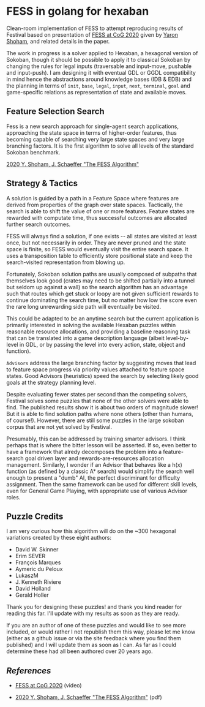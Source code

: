 # FESS in golang for hexaban

Clean-room implementation of FESS to attempt reproducing results of Festival 
based on presentation of [FESS at CoG 2020] given by
[Yaron Shoham](https://festival-solver.site), and related details in the paper.

The work in progress is a solver applied to Hexaban, a hexagonal version of
Sokoban, though it should be possible to apply it to classical Sokoban by
changing the rules for legal inputs (traversable and input-move, pushable and
input-push).  I am designing it with eventual GDL or GGDL compatibility in mind
hence the abstractions around knowledge bases (IDB & EDB) and the planning in
terms of `init`, `base`, `legal`, `input`, `next`, `terminal`, `goal` and
game-specific relations as representation of state and available moves.

## Feature Selection Search

Fess is a new search approach for single-agent search applications, approaching
the state space in terms of higher-order features, thus becoming capable of
searching very large state spaces and very large branching factors.  It is the
first algorithm to solve all levels of the standard Sokoban benchmark.

[2020 Y. Shoham, J. Schaeffer "The FESS Algorithm"]

## Strategy & Tactics

A solution is guided by a path in a Feature Space where features are derived
from properties of the graph over state spaces.  Tactically, the search is able
to shift the value of one or more features.  Feature states are rewarded with
computate time, thus successful outcomes are allocated further search outcomes.

FESS will always find a solution, if one exists -- all states are visited at
least once, but not necessarily in order.  They are never pruned and the state
space is finite, so FESS would eventually visit the entire search space.  It
uses a transposition table to efficiently store positional state and keep the
search-visited representation from blowing up.

Fortunately, Sokoban solution paths are usually composed of subpaths that
themselves look good (crates may need to be shifted partially into a tunnel
but seldom up against a wall) so the search algorithm has an advantage such
that routes which get stuck or loopy are not given sufficient rewards to 
continue dominating the search time, but no matter how low the score even the
rare long unrewarding side path will eventually be visited.

This could be adapted to be an anytime search but the current application is
primarily interested in solving the available Hexaban puzzles within reasonable
resource allocations, and providing a baseline reasoning task that can be
translated into a game description language (albeit level-by-level in GDL, or
by passing the level into every action, state, object and function).

`Advisors` address the large branching factor by suggesting moves that lead to
feature space progress via priority values attached to feature space states.
Good Advisors (heuristics) speed the search by selecting likely good goals at
the strategy planning level.

Despite evaluating fewer states per second than the competing solvers, Festival
solves some puzzles that none of the other solvers were able to find.  The
published results show it is about two orders of magnitude slower!  But it is
able to find solution paths where none others (other than humans, of course!).
However, there are still some puzzles in the large sokoban corpus that are not
yet solved by Festival.

Presumably, this can be addressed by training smarter advisors.  I think perhaps
that is where the bitter lesson will be asserted.  If so, even better to have a
framework that alredy decomposes the problem into a feature-search goal driven
layer and rewards-are-resources allocation management.  Similarly, I wonder if
an Advisor that behaves like a h(x) function (as defined by a classic A* search)
would simplify the search well enough to present a "dumb" AI, the perfect
discriminant for difficulty assignment.  Then the same framework can be used for
different skill levels, even for General Game Playing, with appropriate use of
various Advisor roles.

## Puzzle Credits

I am very curious how this algorithm will do on the
~300 hexagonal variations created by these eight authors:

- David W. Skinner
- Erim SEVER
- François Marques
- Aymeric du Peloux
- LukaszM
- J. Kenneth Riviere
- David Holland
- Gerald Holler

Thank you for designing these puzzles!  and thank you kind reader for reading
this far.  I'll update with my results as soon as they are ready.

If you are an author of one of these puzzles and would like to see more
included, or would rather I not republish them this way, please let me know
(either as a github issue or via the site feedback where you find them
published) and I will update them as soon as I can.  As far as I could
determine these had all been authored over 20 years ago.



## _References_

- [FESS at CoG 2020] (video)

- [2020 Y. Shoham, J. Schaeffer "The FESS Algorithm"] (pdf)


[FESS at CoG 2020]: https://archive.org/details/fess-algorithm

[2020 Y. Shoham, J. Schaeffer "The FESS Algorithm"]: https://ieee-cog.org/2020/papers/paper_44.pdf
